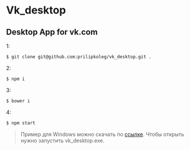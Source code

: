 # Vk_desktop
Desktop App  for vk.com
----

1:
```sh
$ git clone git@github.com:prilipkoleg/vk_desktop.git .
```

2:
```sh
$ npm i
```

3:
```sh
$ bower i
```

4:
```sh
$ npm start
```


> Пример для Windows можно скачать по [ссылке]. Чтобы открыть нужно запустить vk_desktop.exe. 

[ссылке]: <https://drive.google.com/open?id=0B4AuNfZNhVmvZVRqSVQ3dDZFUnc>
